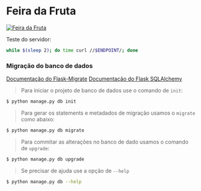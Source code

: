 # Feira da Fruta

[![Feira da Fruta](http://i.vimeocdn.com/video/507837882_1280x720.jpg)](https://youtu.be/4pcJSn791IE)


Teste do servidor:

```sh
while $(sleep 2); do time curl //$ENDPOINT/; done
```


### Migração do banco de dados

[Documentação do Flask-Migrate](http://flask-migrate.readthedocs.io/en/latest/)
[Documentação do Flask SQLAlchemy](http://flask-sqlalchemy.pocoo.org/2.1/)


> Para iniciar o projeto de banco de dados use o comando de `init`:
```sh
$ python manage.py db init
```

> Para gerar os statements e metadados de migração usamos o `migrate` como abaixo:
```sh
$ python manage.py db migrate
```

> Para commitar as alterações no banco de dado usamos o comando de `upgrade`:
```sh
$ python manage.py db upgrade
```

> Se precisar de ajuda use a opção de `--help`

```sh
$ python manage.py db --help
```
